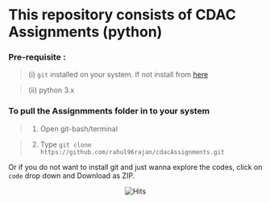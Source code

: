 # This repository consists of CDAC Assignments (python)

  

### Pre-requisite :
> (i) ```git``` installed on your system. If not install from [here](https://git-scm.com/downloads)

> (ii)  python 3.x


### To pull the Assignmments folder in to your system
>1. Open git-bash/terminal

>2. Type ```git clone https://github.com/rahul96rajan/cdacAssignments.git```

Or if you do not want to install git and just wanna explore the codes, click on `code` drop down and Download as ZIP.

<div style="text-align: center">
    <img src="https://hitcounter.pythonanywhere.com/count/tag.svg?url=https%3A%2F%2Fgithub.com%2Frahul96rajan%2FcdacAssignments" alt="Hits">
</div>
